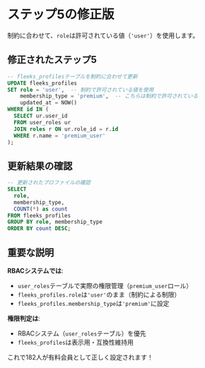 # ステップ5の修正版

制約に合わせて、`role`は許可されている値（`'user'`）を使用します。

## 修正されたステップ5

```sql
-- fleeks_profilesテーブルを制約に合わせて更新
UPDATE fleeks_profiles 
SET role = 'user',  -- 制約で許可されている値を使用
    membership_type = 'premium',  -- こちらは制約で許可されている
    updated_at = NOW()
WHERE id IN (
  SELECT ur.user_id 
  FROM user_roles ur
  JOIN roles r ON ur.role_id = r.id
  WHERE r.name = 'premium_user'
);
```

## 更新結果の確認

```sql
-- 更新されたプロファイルの確認
SELECT 
  role,
  membership_type,
  COUNT(*) as count
FROM fleeks_profiles
GROUP BY role, membership_type
ORDER BY count DESC;
```

## 重要な説明

**RBACシステムでは**:
- `user_roles`テーブルで実際の権限管理（`premium_user`ロール）
- `fleeks_profiles.role`は`'user'`のまま（制約による制限）
- `fleeks_profiles.membership_type`は`'premium'`に設定

**権限判定は**:
- RBACシステム（`user_roles`テーブル）を優先
- `fleeks_profiles`は表示用・互換性維持用

これで182人が有料会員として正しく設定されます！